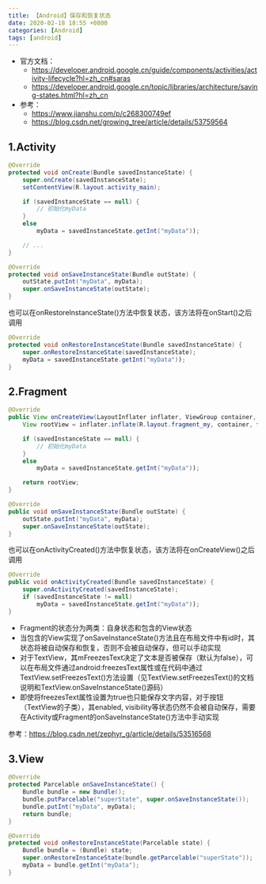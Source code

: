 ```yaml
---
title: 【Android】保存和恢复状态
date: 2020-02-18 18:55 +0800
categories: [Android]
tags: [android]
---
```

* 官方文档：
  * <https://developer.android.google.cn/guide/components/activities/activity-lifecycle?hl=zh_cn#saras>
  * <https://developer.android.google.cn/topic/libraries/architecture/saving-states.html?hl=zh_cn>
* 参考：
  * <https://www.jianshu.com/p/c268300749ef>
  * <https://blog.csdn.net/growing_tree/article/details/53759564>

## 1.Activity

```java
@Override
protected void onCreate(Bundle savedInstanceState) {
    super.onCreate(savedInstanceState);
    setContentView(R.layout.activity_main);

    if (savedInstanceState == null) {
        // 初始化myData
    }
    else
        myData = savedInstanceState.getInt("myData"));

    // ...
} 

@Override
protected void onSaveInstanceState(Bundle outState) {
    outState.putInt("myData", myData);
    super.onSaveInstanceState(outState);
}
```

也可以在onRestoreInstanceState()方法中恢复状态，该方法将在onStart()之后调用

```java
@Override
protected void onRestoreInstanceState(Bundle savedInstanceState) {
    super.onRestoreInstanceState(savedInstanceState);
    myData = savedInstanceState.getInt("myData"));
}
```

## 2.Fragment

```java
@Override
public View onCreateView(LayoutInflater inflater, ViewGroup container, Bundle savedInstanceState) {
    View rootView = inflater.inflate(R.layout.fragment_my, container, false);

    if (savedInstanceState == null) {
        // 初始化myData
    }
    else
        myData = savedInstanceState.getInt("myData"));

    return rootView;
}

@Override
public void onSaveInstanceState(Bundle outState) {
    outState.putInt("myData", myData);
    super.onSaveInstanceState(outState);
}
```

也可以在onActivityCreated()方法中恢复状态，该方法将在onCreateView()之后调用

```java
@Override
public void onActivityCreated(Bundle savedInstanceState) {
    super.onActivityCreated(savedInstanceState);
    if (savedInstanceState != null)
        myData = savedInstanceState.getInt("myData"));
}
```

* Fragment的状态分为两类：自身状态和包含的View状态
* 当包含的View实现了onSaveInstanceState()方法且在布局文件中有id时，其状态将被自动保存和恢复，否则不会被自动保存，但可以手动实现
* 对于TextView，其mFreezesText决定了文本是否被保存（默认为false），可以在布局文件通过android:freezesText属性或在代码中通过TextView.setFreezesText()方法设置（见TextView.setFreezesText()的文档说明和TextView.onSaveInstanceState()源码）
* 即使将freezesText属性设置为true也只能保存文字内容，对于按钮（TextView的子类），其enabled, visibility等状态仍然不会被自动保存，需要在Activity或Fragment的onSaveInstanceState()方法中手动实现

参考：<https://blog.csdn.net/zephyr_g/article/details/53516568>

## 3.View

```java
@Override
protected Parcelable onSaveInstanceState() {
    Bundle bundle = new Bundle();
    bundle.putParcelable("superState", super.onSaveInstanceState());
    bundle.putInt("myData", myData); 
    return bundle;
}

@Override
protected void onRestoreInstanceState(Parcelable state) {
    Bundle bundle = (Bundle) state;
    super.onRestoreInstanceState(bundle.getParcelable("superState"));
    myData = bundle.getInt("myData");
}
```

